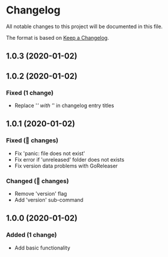 # Changelog

All notable changes to this project will be documented in this file.

The format is based on [Keep a Changelog](http://keepachangelog.com/en/1.0.0/).


## 1.0.3 (2020-01-02)


## 1.0.2 (2020-01-02)

### Fixed (1 change)
- Replace '_' with '_' in changelog entry titles


## 1.0.1 (2020-01-02)

### Fixed ( changes)
- Fix 'panic: file does not exist'
- Fix error if 'unreleased' folder does not exists
- Fix version data problems with GoReleaser

### Changed ( changes)
- Remove 'version' flag
- Add 'version' sub-command


## 1.0.0 (2020-01-02)

### Added (1 change)
- Add basic functionality

